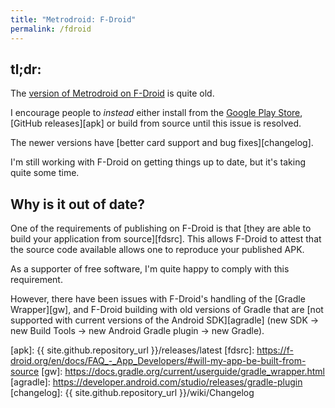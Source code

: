 ```yaml
---
title: "Metrodroid: F-Droid"
permalink: /fdroid
---
```


## tl;dr:

The [version of Metrodroid on F-Droid][fd] is quite old.

I encourage people to _instead_ either install from the [Google Play Store][gps],
[GitHub releases][apk] or build from source until this issue is resolved.

The newer versions have [better card support and bug fixes][changelog].

I'm still working with F-Droid on getting things up to date, but it's taking quite some time.

## Why is it out of date?

One of the requirements of publishing on F-Droid is that [they are able to build your application
from source][fdsrc].  This allows F-Droid to attest that the source code available allows one to
reproduce your published APK.

As a supporter of free software, I'm quite happy to comply with this requirement.

However, there have been issues with F-Droid's handling of the [Gradle Wrapper][gw], and F-Droid
building with old versions of Gradle that are
[not supported with current versions of the Android SDK][agradle] (new SDK -> new Build Tools -> new
Android Gradle plugin -> new Gradle).

[gps]: https://play.google.com/store/apps/details?id=au.id.micolous.farebot
[fd]: https://f-droid.org/repository/browse/?fdid=au.id.micolous.farebot
[apk]: {{ site.github.repository_url }}/releases/latest
[fdsrc]: https://f-droid.org/en/docs/FAQ_-_App_Developers/#will-my-app-be-built-from-source
[gw]: https://docs.gradle.org/current/userguide/gradle_wrapper.html
[agradle]: https://developer.android.com/studio/releases/gradle-plugin
[changelog]: {{ site.github.repository_url }}/wiki/Changelog

